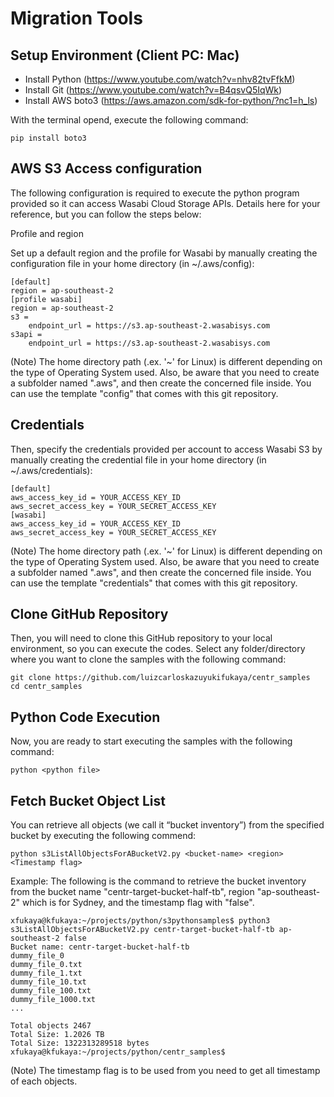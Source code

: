 # Migration Tools 

## Setup Environment (Client PC: Mac) 

- Install Python  (https://www.youtube.com/watch?v=nhv82tvFfkM) 
- Install Git (https://www.youtube.com/watch?v=B4qsvQ5IqWk) 
- Install AWS boto3 (https://aws.amazon.com/sdk-for-python/?nc1=h_ls) 

With the terminal opend, execute the following command: 
```
pip install boto3 
```

## AWS S3 Access configuration 

The following configuration is required to execute the python program provided so it can access Wasabi Cloud Storage APIs. Details here for your reference, but you can follow the steps below: 

Profile and region 

Set up a default region and the profile for Wasabi by manually creating the configuration file in your home directory (in ~/.aws/config): 
```
[default] 
region = ap-southeast-2 
[profile wasabi] 
region = ap-southeast-2 
s3 = 
    endpoint_url = https://s3.ap-southeast-2.wasabisys.com 
s3api = 
    endpoint_url = https://s3.ap-southeast-2.wasabisys.com 
```

(Note) The home directory path (.ex. '~' for Linux) is different depending on the type of Operating System used. Also, be aware that you need to create a subfolder named ".aws", and then create the concerned file inside. You can use the template "config" that comes with this git repository.

## Credentials 

Then, specify the credentials provided per account to access Wasabi S3 by manually creating the credential file in your home directory (in ~/.aws/credentials): 
```
[default] 
aws_access_key_id = YOUR_ACCESS_KEY_ID 
aws_secret_access_key = YOUR_SECRET_ACCESS_KEY 
[wasabi] 
aws_access_key_id = YOUR_ACCESS_KEY_ID 
aws_secret_access_key = YOUR_SECRET_ACCESS_KEY 
```

(Note) The home directory path (.ex. '~' for Linux) is different depending on the type of Operating System used. Also, be aware that you need to create a subfolder named ".aws", and then create the concerned file inside. You can use the template "credentials" that comes with this git repository.

## Clone GitHub Repository 

Then, you will need to clone this GitHub repository to your local environment, so you can execute the codes. Select any folder/directory where you want to clone the samples with the following command: 
```
git clone https://github.com/luizcarloskazuyukifukaya/centr_samples 
cd centr_samples 
```

## Python Code Execution 

Now, you are ready to start executing the samples with the following command: 

```
python <python file> 
```


## Fetch Bucket Object List  

You can retrieve all objects (we call it “bucket inventory”) from the specified bucket by executing the following commend: 
```
python s3ListAllObjectsForABucketV2.py <bucket-name> <region> <Timestamp flag> 
```


Example: 
The following is the command to retrieve the bucket inventory from the bucket name "centr-target-bucket-half-tb", region "ap-southeast-2" which is for Sydney, and the timestamp flag with "false".
```
xfukaya@kfukaya:~/projects/python/s3pythonsamples$ python3 s3ListAllObjectsForABucketV2.py centr-target-bucket-half-tb ap-southeast-2 false 
Bucket name: centr-target-bucket-half-tb 
dummy_file_0 
dummy_file_0.txt 
dummy_file_1.txt 
dummy_file_10.txt 
dummy_file_100.txt 
dummy_file_1000.txt 
... 

Total objects 2467 
Total Size: 1.2026 TB 
Total Size: 1322313289518 bytes 
xfukaya@kfukaya:~/projects/python/centr_samples$ 
```
(Note) The timestamp flag is to be used from you need to get all timestamp of each objects.